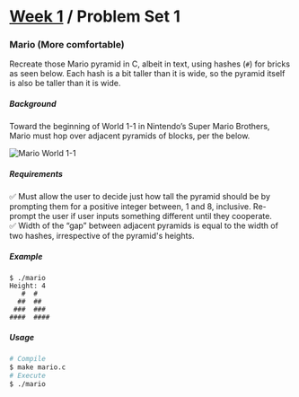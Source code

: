 # [Week 1](../) / Problem Set 1

### Mario (More comfortable)

Recreate those Mario pyramid in C, albeit in text, using hashes (`#`) for bricks as seen below. Each hash is a bit taller than it is wide, so the pyramid itself is also be taller than it is wide.

##### Background
Toward the beginning of World 1-1 in Nintendo’s Super Mario Brothers, Mario must hop over adjacent pyramids of blocks, per the below.

![Mario World 1-1](https://cs50.harvard.edu/x/2021/psets/1/mario/more/pyramids.png)


##### Requirements
:white_check_mark: Must allow the user to decide just how tall the pyramid should be by prompting them for a positive integer between, 1 and 8, inclusive. Re-prompt the user if user inputs something different until they cooperate.\
:white_check_mark: Width of the “gap” between adjacent pyramids is equal to the width of two hashes, irrespective of the pyramid's heights.


##### Example
```
$ ./mario
Height: 4
   #  #
  ##  ##
 ###  ###
####  ####
```

##### Usage
```bash
# Compile
$ make mario.c
# Execute
$ ./mario
```